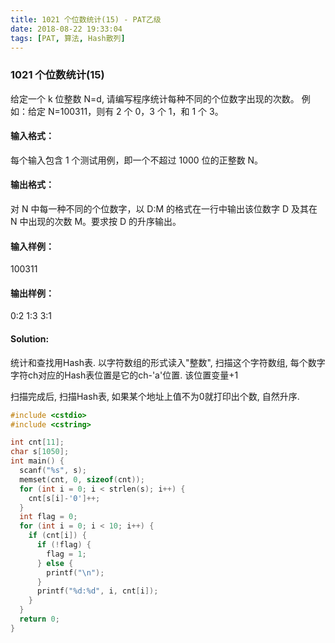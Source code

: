 ```yaml
---
title: 1021 个位数统计(15) - PAT乙级
date: 2018-08-22 19:33:04
tags: [PAT, 算法, Hash散列]
---
```

### 1021 个位数统计(15)

给定一个 k 位整数 N=d, 请编写程序统计每种不同的个位数字出现的次数。
例如：给定 N=100311，则有 2 个 0，3 个 1，和 1 个 3。

#### 输入格式：
每个输入包含 1 个测试用例，即一个不超过 1000 位的正整数 N。

#### 输出格式：
对 N 中每一种不同的个位数字，以 D:M 的格式在一行中输出该位数字 D 及其在 N 中出现的次数 M。要求按 D 的升序输出。

#### 输入样例：
100311

#### 输出样例：
0:2
1:3
3:1

#### Solution:

统计和查找用Hash表.
以字符数组的形式读入"整数", 扫描这个字符数组, 每个数字字符ch对应的Hash表位置是它的ch-'a'位置. 该位置变量+1

扫描完成后, 扫描Hash表, 如果某个地址上值不为0就打印出个数, 自然升序.

```cpp
#include <cstdio>
#include <cstring>

int cnt[11];
char s[1050];
int main() {
  scanf("%s", s);
  memset(cnt, 0, sizeof(cnt));
  for (int i = 0; i < strlen(s); i++) {
    cnt[s[i]-'0']++;
  }
  int flag = 0;
  for (int i = 0; i < 10; i++) {
    if (cnt[i]) {
      if (!flag) {
        flag = 1;
      } else {
        printf("\n");
      }
      printf("%d:%d", i, cnt[i]);
    }
  }
  return 0;
}
```

